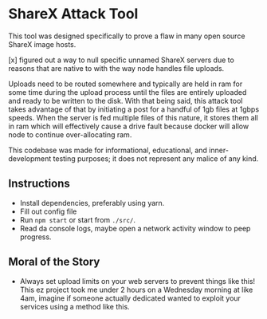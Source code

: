 # ShareX Attack Tool

This tool was designed specifically to prove a flaw in many open source ShareX image hosts.

[x] figured out a way to null specific unnamed ShareX servers due to reasons that are native to with the way node handles file uploads.

Uploads need to be routed somewhere and typically are held in ram for some time during the upload process until the files are entirely uploaded and ready to be written to the disk. With that being said, this attack tool takes advantage of that by initiating a post for a handful of 1gb files at 1gbps speeds. When the server is fed multiple files of this nature, it stores them all in ram which will effectively cause a drive fault because docker will allow node to continue over-allocating ram.

This codebase was made for informational, educational, and inner-development testing purposes; it does not represent any malice of any kind.

## Instructions

- Install dependencies, preferably using yarn.
- Fill out config file
- Run `npm start` or start from `./src/`.
- Read da console logs, maybe open a network activity window to peep progress.

## Moral of the Story

- Always set upload limits on your web servers to prevent things like this! This ez project took me under 2 hours on a Wednesday morning at like 4am, imagine if someone actually dedicated wanted to exploit your services using a method like this.
